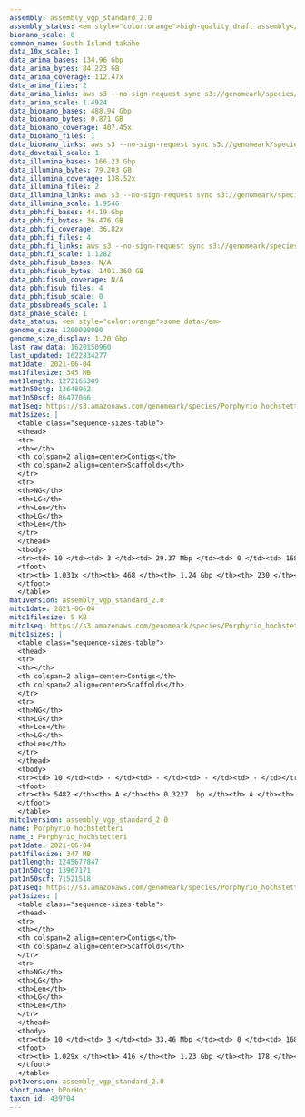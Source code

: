 ```yaml
---
assembly: assembly_vgp_standard_2.0
assembly_status: <em style="color:orange">high-quality draft assembly</em>
bionano_scale: 0
common_name: South Island takahe
data_10x_scale: 1
data_arima_bases: 134.96 Gbp
data_arima_bytes: 84.223 GB
data_arima_coverage: 112.47x
data_arima_files: 2
data_arima_links: aws s3 --no-sign-request sync s3://genomeark/species/Porphyrio_hochstetteri/bPorHoc1/genomic_data/arima/ .<br>
data_arima_scale: 1.4924
data_bionano_bases: 488.94 Gbp
data_bionano_bytes: 0.871 GB
data_bionano_coverage: 407.45x
data_bionano_files: 1
data_bionano_links: aws s3 --no-sign-request sync s3://genomeark/species/Porphyrio_hochstetteri/bPorHoc1/genomic_data/bionano/ .<br>
data_dovetail_scale: 1
data_illumina_bases: 166.23 Gbp
data_illumina_bytes: 79.203 GB
data_illumina_coverage: 138.52x
data_illumina_files: 2
data_illumina_links: aws s3 --no-sign-request sync s3://genomeark/species/Porphyrio_hochstetteri/bPorHoc2/genomic_data/illumina/ .<br>aws s3 --no-sign-request sync s3://genomeark/species/Porphyrio_hochstetteri/bPorHoc3/genomic_data/illumina/ .<br>
data_illumina_scale: 1.9546
data_pbhifi_bases: 44.19 Gbp
data_pbhifi_bytes: 36.476 GB
data_pbhifi_coverage: 36.82x
data_pbhifi_files: 4
data_pbhifi_links: aws s3 --no-sign-request sync s3://genomeark/species/Porphyrio_hochstetteri/bPorHoc1/genomic_data/pacbio/ . --exclude "*subreads.bam*"<br>
data_pbhifi_scale: 1.1282
data_pbhifisub_bases: N/A
data_pbhifisub_bytes: 1401.360 GB
data_pbhifisub_coverage: N/A
data_pbhifisub_files: 4
data_pbhifisub_scale: 0
data_pbsubreads_scale: 1
data_phase_scale: 1
data_status: <em style="color:orange">some data</em>
genome_size: 1200000000
genome_size_display: 1.20 Gbp
last_raw_data: 1620150960
last_updated: 1622834277
mat1date: 2021-06-04
mat1filesize: 345 MB
mat1length: 1272166389
mat1n50ctg: 13648962
mat1n50scf: 86477066
mat1seq: https://s3.amazonaws.com/genomeark/species/Porphyrio_hochstetteri/bPorHoc1/assembly_vgp_standard_2.0/bPorHoc1.mat.asm.20210604.fasta.gz
mat1sizes: |
  <table class="sequence-sizes-table">
  <thead>
  <tr>
  <th></th>
  <th colspan=2 align=center>Contigs</th>
  <th colspan=2 align=center>Scaffolds</th>
  </tr>
  <tr>
  <th>NG</th>
  <th>LG</th>
  <th>Len</th>
  <th>LG</th>
  <th>Len</th>
  </tr>
  </thead>
  <tbody>
  <tr><td> 10 </td><td> 3 </td><td> 29.37 Mbp </td><td> 0 </td><td> 168.54 Mbp </td></tr>  <tr><td> 20 </td><td> 8 </td><td> 23.13 Mbp </td><td> 1 </td><td> 135.46 Mbp </td></tr>  <tr><td> 30 </td><td> 13 </td><td> 19.48 Mbp </td><td> 2 </td><td> 125.85 Mbp </td></tr>  <tr><td> 40 </td><td> 20 </td><td> 16.74 Mbp </td><td> 3 </td><td> 90.69 Mbp </td></tr>  <tr style="background-color:#cccccc;"><td> 50 </td><td> 28 </td><td style="background-color:#88ff88;"> 13.65 Mbp </td><td> 4 </td><td style="background-color:#88ff88;"> 86.48 Mbp </td></tr>  <tr><td> 60 </td><td> 37 </td><td> 12.10 Mbp </td><td> 6 </td><td> 54.21 Mbp </td></tr>  <tr><td> 70 </td><td> 49 </td><td> 8.15 Mbp </td><td> 9 </td><td> 42.32 Mbp </td></tr>  <tr><td> 80 </td><td> 67 </td><td> 5.51 Mbp </td><td> 12 </td><td> 24.25 Mbp </td></tr>  <tr><td> 90 </td><td> 100 </td><td> 2.46 Mbp </td><td> 18 </td><td> 16.64 Mbp </td></tr>  <tr><td> 100 </td><td> 200 </td><td> 0.55 Mbp </td><td> 35 </td><td> 2.75 Mbp </td></tr>  </tbody>
  <tfoot>
  <tr><th> 1.031x </th><th> 468 </th><th> 1.24 Gbp </th><th> 230 </th><th> 1.27 Gbp </th></tr>
  </tfoot>
  </table>
mat1version: assembly_vgp_standard_2.0
mito1date: 2021-06-04
mito1filesize: 5 KB
mito1seq: https://s3.amazonaws.com/genomeark/species/Porphyrio_hochstetteri/bPorHoc1/assembly_vgp_standard_2.0/bPorHoc1.MT.20210604.fasta.gz
mito1sizes: |
  <table class="sequence-sizes-table">
  <thead>
  <tr>
  <th></th>
  <th colspan=2 align=center>Contigs</th>
  <th colspan=2 align=center>Scaffolds</th>
  </tr>
  <tr>
  <th>NG</th>
  <th>LG</th>
  <th>Len</th>
  <th>LG</th>
  <th>Len</th>
  </tr>
  </thead>
  <tbody>
  <tr><td> 10 </td><td> - </td><td> - </td><td> - </td><td> - </td></tr>  <tr><td> 20 </td><td> - </td><td> - </td><td> - </td><td> - </td></tr>  <tr><td> 30 </td><td> - </td><td> - </td><td> - </td><td> - </td></tr>  <tr><td> 40 </td><td> - </td><td> - </td><td> - </td><td> - </td></tr>  <tr style="background-color:#cccccc;"><td> 50 </td><td> - </td><td style="background-color:#ff8888;"> - </td><td> - </td><td style="background-color:#ff8888;"> - </td></tr>  <tr><td> 60 </td><td> - </td><td> - </td><td> - </td><td> - </td></tr>  <tr><td> 70 </td><td> - </td><td> - </td><td> - </td><td> - </td></tr>  <tr><td> 80 </td><td> - </td><td> - </td><td> - </td><td> - </td></tr>  <tr><td> 90 </td><td> - </td><td> - </td><td> - </td><td> - </td></tr>  <tr><td> 100 </td><td> - </td><td> - </td><td> - </td><td> - </td></tr>  </tbody>
  <tfoot>
  <tr><th> 5482 </th><th> A </th><th> 0.3227  bp </th><th> A </th><th> 0.3227  bp </th></tr>
  </tfoot>
  </table>
mito1version: assembly_vgp_standard_2.0
name: Porphyrio hochstetteri
name_: Porphyrio_hochstetteri
pat1date: 2021-06-04
pat1filesize: 347 MB
pat1length: 1245677847
pat1n50ctg: 13967171
pat1n50scf: 71521518
pat1seq: https://s3.amazonaws.com/genomeark/species/Porphyrio_hochstetteri/bPorHoc1/assembly_vgp_standard_2.0/bPorHoc1.pat.asm.20210604.fasta.gz
pat1sizes: |
  <table class="sequence-sizes-table">
  <thead>
  <tr>
  <th></th>
  <th colspan=2 align=center>Contigs</th>
  <th colspan=2 align=center>Scaffolds</th>
  </tr>
  <tr>
  <th>NG</th>
  <th>LG</th>
  <th>Len</th>
  <th>LG</th>
  <th>Len</th>
  </tr>
  </thead>
  <tbody>
  <tr><td> 10 </td><td> 3 </td><td> 33.46 Mbp </td><td> 0 </td><td> 168.78 Mbp </td></tr>  <tr><td> 20 </td><td> 7 </td><td> 27.79 Mbp </td><td> 1 </td><td> 125.97 Mbp </td></tr>  <tr><td> 30 </td><td> 12 </td><td> 21.76 Mbp </td><td> 2 </td><td> 92.69 Mbp </td></tr>  <tr><td> 40 </td><td> 18 </td><td> 17.86 Mbp </td><td> 4 </td><td> 77.82 Mbp </td></tr>  <tr style="background-color:#cccccc;"><td> 50 </td><td> 26 </td><td style="background-color:#88ff88;"> 13.97 Mbp </td><td> 5 </td><td style="background-color:#88ff88;"> 71.52 Mbp </td></tr>  <tr><td> 60 </td><td> 35 </td><td> 12.19 Mbp </td><td> 7 </td><td> 46.84 Mbp </td></tr>  <tr><td> 70 </td><td> 47 </td><td> 7.83 Mbp </td><td> 10 </td><td> 36.80 Mbp </td></tr>  <tr><td> 80 </td><td> 66 </td><td> 5.24 Mbp </td><td> 14 </td><td> 23.96 Mbp </td></tr>  <tr><td> 90 </td><td> 97 </td><td> 2.72 Mbp </td><td> 20 </td><td> 16.65 Mbp </td></tr>  <tr><td> 100 </td><td> 195 </td><td> 0.55 Mbp </td><td> 35 </td><td> 2.44 Mbp </td></tr>  </tbody>
  <tfoot>
  <tr><th> 1.029x </th><th> 416 </th><th> 1.23 Gbp </th><th> 178 </th><th> 1.25 Gbp </th></tr>
  </tfoot>
  </table>
pat1version: assembly_vgp_standard_2.0
short_name: bPorHoc
taxon_id: 439704
---
```

